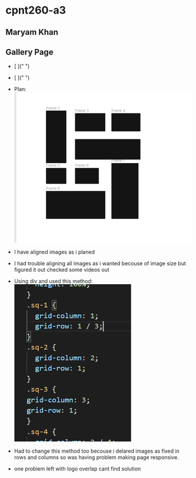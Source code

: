 # cpnt260-a3
## Maryam Khan

## Gallery Page

* [ ]("  ")
* [ ](" ")

* Plan: ![Form](images/plan.png)
*  I have aligned images as i planed 
*  I had trouble aligning all images as i wanted becouse of image size but figured it out
   checked some videos out 
*  Using div and used this method: 
   ![Form](images/grid1.png)
* Had to change this method too becouse i delared images as fixed in rows and columns 
  so was having problem making page responsive.
* one problem left with logo overlap cant find solution